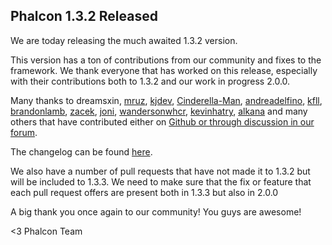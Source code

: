 ## Phalcon 1.3.2 Released

We are today releasing the much awaited 1.3.2 version. 

This version has a ton of contributions from our community and fixes to the framework. We thank everyone that has worked on this release, especially with their contributions both to 1.3.2 and our work in progress 2.0.0.

Many thanks to dreamsxin, [mruz](https://github.com/mruz), [kjdev](https://github.com/kjdev), [Cinderella-Man](https://github.com/Cinderella-Man), [andreadelfino](https://github.com/andreadelfino), [kfll](https://github.com/kfll), [brandonlamb](https://github.com/brandonlamb), [zacek](https://github.com/zacek), [joni](https://github.com/joni), [wandersonwhcr](https://github.com/wandersonwhcr), [kevinhatry](https://github.com/kevinhatry), [alkana](https://github.com/alkana) and many others that have contributed either on [Github or through discussion in our](https://github.com/phalcon/cphalcon) [forum](https://forum.phalconphp.com).

The changelog can be found [here](https://github.com/phalcon/cphalcon/blob/master/CHANGELOG).

We also have a number of pull requests that have not made it to 1.3.2 but will be included to 1.3.3. We need to make sure that the fix or feature that each pull request offers are present both in 1.3.3 but also in 2.0.0

A big thank you once again to our community! You guys are awesome!


<3 Phalcon Team
